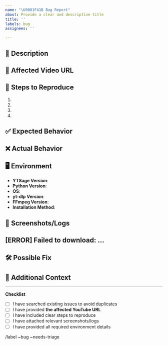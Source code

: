 ```yaml
---
name: "\U0001F41B Bug Report"
about: Provide a clear and descriptive title
title: ''
labels: bug
assignees: ''

---
```


## 📝 Description
<!-- 
  Describe the bug in detail. Include:
  - Affected feature (e.g., audio extraction, playlist downloads)
  - Specific error messages (if any)
-->

## 🔗 Affected Video URL
<!-- Paste the YouTube URL that caused the issue -->
<!-- Example: https://www.youtube.com/watch?v=ABC123XYZ -->

## 🔄 Steps to Reproduce
1. <!-- Step 1 (e.g., "Pasted the URL above into YTSage") -->
2. <!-- Step 2 -->
3. <!-- Step 3 -->
4. <!-- ... -->

## ✅ Expected Behavior
<!-- What should have happened? -->

## ❌ Actual Behavior
<!-- What actually happened? -->

## 🖥️ Environment
- **YTSage Version**: <!-- e.g., v1.2.0 -->
- **Python Version**: <!-- e.g., 3.9.7 -->
- **OS**: <!-- e.g., Windows 11, macOS Ventura, Ubuntu 22.04 -->
- **yt-dlp Version**: <!-- Run `yt-dlp --version` -->
- **FFmpeg Version**: <!-- Run `ffmpeg -version` -->
- **Installation Method**: <!-- - pip - executable - manual -->

## 📸 Screenshots/Logs
<!-- 
  Attach screenshots (for GUI issues) or terminal logs (for CLI errors).
  Use ``` to format logs:
-->

## [ERROR] Failed to download: ...
## 🛠️ Possible Fix
<!-- (Optional) Suggest a fix if you have insights -->

## 📌 Additional Context
<!-- Any other details (e.g., frequency of the issue, related PRs) -->

---

**Checklist**
- [ ] I have searched existing issues to avoid duplicates
- [ ] I have provided **the affected YouTube URL**
- [ ] I have included clear steps to reproduce
- [ ] I have attached relevant screenshots/logs
- [ ] I have provided all required environment details

/label ~bug ~needs-triage
